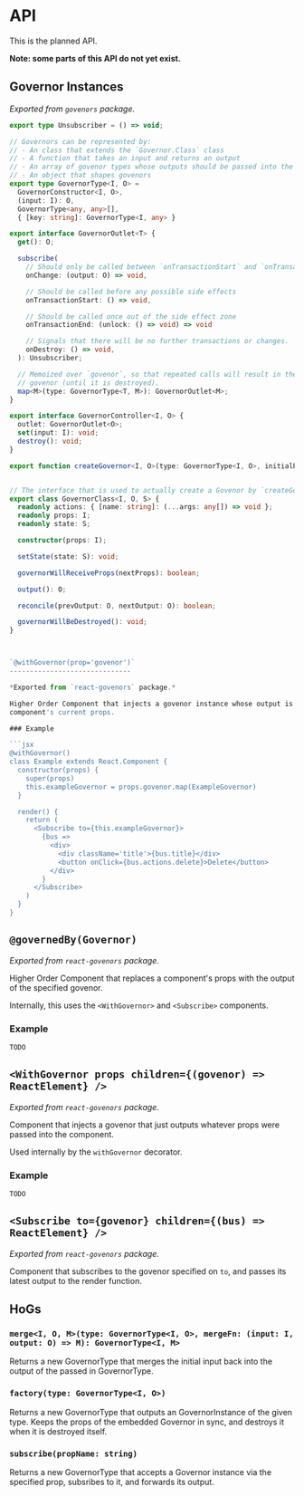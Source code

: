API
===

This is the planned API.

**Note: some parts of this API do not yet exist.**

Governor Instances
-----------------

*Exported from `govenors` package.*

```typescript
export type Unsubscriber = () => void;

// Governors can be represented by:
// - An class that extends the `Governor.Class` class
// - A function that takes an input and returns an output
// - An array of govenor types whose outputs should be passed into the following input
// - An object that shapes govenors
export type GovernorType<I, O> =
  GovernorConstructor<I, O>,
  (input: I): O,
  GovernorType<any, any>[],
  { [key: string]: GovernorType<I, any> }

export interface GovernorOutlet<T> {
  get(): O;

  subscribe(
    // Should only be called between `onTransactionStart` and `onTransactionEnd`
    onChange: (output: O) => void,

    // Should be called before any possible side effects
    onTransactionStart: () => void,

    // Should be called once out of the side effect zone
    onTransactionEnd: (unlock: () => void) => void

    // Signals that there will be no further transactions or changes.
    onDestroy: () => void,
  ): Unsubscriber;

  // Memoized over `govenor`, so that repeated calls will result in the same
  // govenor (until it is destroyed).
  map<M>(type: GovernorType<T, M>): GovernorOutlet<M>;
}

export interface GovernorController<I, O> {
  outlet: GovernorOutlet<O>;
  set(input: I): void;
  destroy(): void;
}

export function createGovernor<I, O>(type: GovernorType<I, O>, initialProps: I): Governor<I, O>;


// The interface that is used to actually create a Govenor by `createGovenor` is private.
export class GovernorClass<I, O, S> {
  readonly actions: { [name: string]: (...args: any[]) => void };
  readonly props: I;
  readonly state: S;

  constructor(props: I);

  setState(state: S): void;

  governorWillReceiveProps(nextProps): boolean;

  output(): O;

  reconcile(prevOutput: O, nextOutput: O): boolean;

  governorWillBeDestroyed(): void;
}



`@withGovernor(prop='govenor')`
------------------------------

*Exported from `react-govenors` package.*

Higher Order Component that injects a govenor instance whose output is the
component's current props.

### Example

```jsx
@withGovernor()
class Example extends React.Component {
  constructor(props) {
    super(props)
    this.exampleGovernor = props.govenor.map(ExampleGovernor)
  }

  render() {
    return (
      <Subscribe to={this.exampleGovernor}>
        {bus =>
          <div>
            <div className='title'>{bus.title}</div>
            <button onClick={bus.actions.delete}>Delete</button>
          </div>
        }
      </Subscribe>
    )
  }
}
```


`@governedBy(Governor)`
----------------------

*Exported from `react-govenors` package.*

Higher Order Component that replaces a component's props with the output of the
specified govenor.

Internally, this uses the `<WithGovernor>` and `<Subscribe>` components.

### Example

```jsx
TODO
```


`<WithGovernor props children={(govenor) => ReactElement} />`
-------------------------------------------

*Exported from `react-govenors` package.*

Component that injects a govenor that just outputs whatever props were passed
into the component.

Used internally by the `withGovernor` decorator.

### Example

```jsx
TODO
```


`<Subscribe to={govenor} children={(bus) => ReactElement} />`
------------------------------------------------

*Exported from `react-govenors` package.*

Component that subscribes to the govenor specified on `to`, and passes its
latest output to the render function.


HoGs
----

### `merge<I, O, M>(type: GovernorType<I, O>, mergeFn: (input: I, output: O) => M): GovernorType<I, M>`

Returns a new GovernorType that merges the initial input back into the output
of the passed in GovernorType.

### `factory(type: GovernorType<I, O>)`

Returns a new GovernorType that outputs an GovernorInstance of the given type.
Keeps the props of the embedded Governor in sync, and destroys it when it is
destroyed itself.

### `subscribe(propName: string)`

Returns a new GovernorType that accepts a Governor instance via the specified
prop, subsribes to it, and forwards its output.

